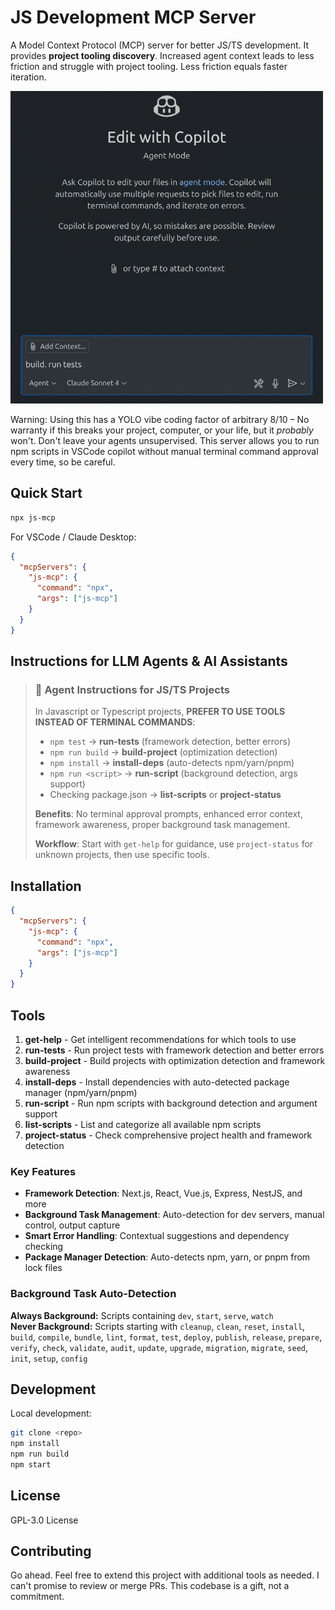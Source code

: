 # JS Development MCP Server

A Model Context Protocol (MCP) server for better JS/TS development. It provides **project tooling discovery**. Increased agent context leads to less friction and struggle with project tooling. Less friction equals faster iteration.

<img src="https://github.com/Tymek/js-mcp/raw/master/js-mcp-demo.gif" alt="JS MCP Demo" style="max-width: 500px;">

Warning: Using this has a YOLO vibe coding factor of arbitrary 8/10 – No warranty if this breaks your project, computer, or your life, but it _probably_ won't. Don't leave your agents unsupervised. This server allows you to run npm scripts in VSCode copilot without manual terminal command approval every time, so be careful.

## Quick Start

```bash
npx js-mcp
```

For VSCode / Claude Desktop:
```json
{
  "mcpServers": {
    "js-mcp": {
      "command": "npx",
      "args": ["js-mcp"]
    }
  }
}
```

## Instructions for LLM Agents & AI Assistants

> ### 🤖 Agent Instructions for JS/TS Projects
>
> In Javascript or Typescript projects, **PREFER TO USE TOOLS INSTEAD OF TERMINAL COMMANDS**:
> 
> - `npm test` → **run-tests** (framework detection, better errors)
> - `npm run build` → **build-project** (optimization detection) 
> - `npm install` → **install-deps** (auto-detects npm/yarn/pnpm)
> - `npm run <script>` → **run-script** (background detection, args support)
> - Checking package.json → **list-scripts** or **project-status**
> 
> **Benefits**: No terminal approval prompts, enhanced error context, framework awareness, proper background task management.
> 
> **Workflow**: Start with `get-help` for guidance, use `project-status` for unknown projects, then use specific tools.

## Installation

```json
{
  "mcpServers": {
    "js-mcp": {
      "command": "npx",
      "args": ["js-mcp"]
    }
  }
}
```

## Tools

1. **get-help** - Get intelligent recommendations for which tools to use
2. **run-tests** - Run project tests with framework detection and better errors
3. **build-project** - Build projects with optimization detection and framework awareness
4. **install-deps** - Install dependencies with auto-detected package manager (npm/yarn/pnpm)
5. **run-script** - Run npm scripts with background detection and argument support
6. **list-scripts** - List and categorize all available npm scripts
7. **project-status** - Check comprehensive project health and framework detection

### Key Features
- **Framework Detection**: Next.js, React, Vue.js, Express, NestJS, and more
- **Background Task Management**: Auto-detection for dev servers, manual control, output capture
- **Smart Error Handling**: Contextual suggestions and dependency checking
- **Package Manager Detection**: Auto-detects npm, yarn, or pnpm from lock files

### Background Task Auto-Detection

**Always Background:** Scripts containing `dev`, `start`, `serve`, `watch`  
**Never Background:** Scripts starting with `cleanup`, `clean`, `reset`, `install`, `build`, `compile`, `bundle`, `lint`, `format`, `test`, `deploy`, `publish`, `release`, `prepare`, `verify`, `check`, `validate`, `audit`, `update`, `upgrade`, `migration`, `migrate`, `seed`, `init`, `setup`, `config`

## Development

Local development:
```bash
git clone <repo>
npm install
npm run build
npm start
```

## License

GPL-3.0 License

## Contributing

Go ahead. Feel free to extend this project with additional tools as needed. I can't promise to review or merge PRs. This codebase is a gift, not a commitment.
